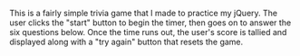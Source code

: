 This is a fairly simple trivia game that I made to practice my jQuery. The user clicks the "start" button to begin the timer, then goes on to answer the six questions below. Once the time runs out, the user's score is tallied and displayed along with a "try again" button that resets the game. 
